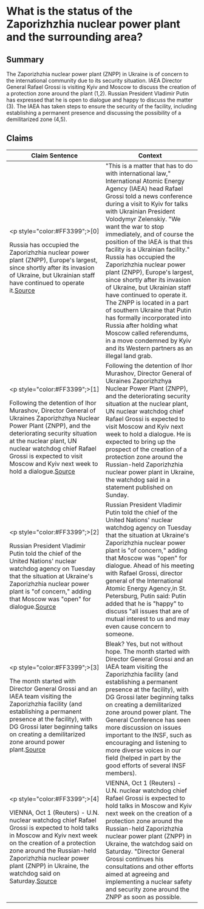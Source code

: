 # What is the status of the Zaporizhzhia nuclear power plant and the surrounding area?

## Summary
The Zaporizhzhia nuclear power plant (ZNPP) in Ukraine is of concern to the international community due to its security situation. IAEA Director General Rafael Grossi is visiting Kyiv and Moscow to discuss the creation of a protection zone around the plant (1,2). Russian President Vladimir Putin has expressed that he is open to dialogue and happy to discuss the matter (3). The IAEA has taken steps to ensure the security of the facility, including establishing a permanent presence and discussing the possibility of a demilitarized zone (4,5).

## Claims
| Claim Sentence | Context |
|---|---|
|<p style="color:#FF3399";>[0]</p>Russia has occupied the Zaporizhzhia nuclear power plant (ZNPP), Europe's largest, since shortly after its invasion of Ukraine, but Ukrainian staff have continued to operate it.<a href="https://www.reuters.com/world/europe/iaea-chief-zaporizhzhia-nuclear-power-plant-is-ukrainian-facility-2022-10-06/" target="_blank">Source</a>| "This is a matter that has to do with international law," International Atomic Energy Agency (IAEA) head Rafael Grossi told a news conference during a visit to Kyiv for talks with Ukrainian President Volodymyr Zelenskiy. "We want the war to stop immediately, and of course the position of the IAEA is that this facility is a Ukrainian facility." Russia has occupied the Zaporizhzhia nuclear power plant (ZNPP), Europe's largest, since shortly after its invasion of Ukraine, but Ukrainian staff have continued to operate it. The ZNPP is located in a part of southern Ukraine that Putin has formally incorporated into Russia after holding what Moscow called referendums, in a move condemned by Kyiv and its Western partners as an illegal land grab.|
|<p style="color:#FF3399";>[1]</p>Following the detention of Ihor Murashov, Director General of Ukraines Zaporizhzhya Nuclear Power Plant (ZNPP), and the deteriorating security situation at the nuclear plant, UN nuclear watchdog chief Rafael Grossi is expected to visit Moscow and Kyiv next week to hold a dialogue.<a href="https://www.republicworld.com/world-news/russia-ukraine-crisis/iaea-chief-expected-to-visit-kyiv-and-moscow-next-week-as-russia-detains-director-general-articleshow.html" target="_blank">Source</a>| Following the detention of Ihor Murashov, Director General of Ukraines Zaporizhzhya Nuclear Power Plant (ZNPP), and the deteriorating security situation at the nuclear plant, UN nuclear watchdog chief Rafael Grossi is expected to visit Moscow and Kyiv next week to hold a dialogue. He is expected to bring up the prospect of the creation of a protection zone around the Russian-held Zaporizhzhia nuclear power plant in Ukraine, the watchdog said in a statement published on Sunday.|
|<p style="color:#FF3399";>[2]</p>Russian President Vladimir Putin told the chief of the United Nations' nuclear watchdog agency on Tuesday that the situation at Ukraine's Zaporizhzhia nuclear power plant is "of concern," adding that Moscow was "open" for dialogue.<a href="https://www.cnn.com/europe/live-news/russia-ukraine-war-news-10-11-22/h_18f979d7169ceeb276ae3a0ffc704a66" target="_blank">Source</a>| Russian President Vladimir Putin told the chief of the United Nations' nuclear watchdog agency on Tuesday that the situation at Ukraine's Zaporizhzhia nuclear power plant is "of concern," adding that Moscow was "open" for dialogue. Ahead of his meeting with Rafael Grossi, director general of the International Atomic Energy Agency,in St. Petersburg, Putin said: Putin added that he is "happy" to discuss "all issues that are of mutual interest to us and may even cause concern to someone.|
|<p style="color:#FF3399";>[3]</p>The month started with Director General Grossi and an IAEA team visiting the Zaporizhzhia facility (and establishing a permanent presence at the facility), with DG Grossi later beginning talks on creating a demilitarized zone around power plant.<a href="https://www.stimson.org/2022/nuclear-security-news-and-member-updates-september-2022/" target="_blank">Source</a>| Bleak? Yes, but not without hope. The month started with Director General Grossi and an IAEA team visiting the Zaporizhzhia facility (and establishing a permanent presence at the facility), with DG Grossi later beginning talks on creating a demilitarized zone around power plant. The General Conference has seen more discussion on issues important to the INSF, such as encouraging and listening to more diverse voices in our field (helped in part by the good efforts of several INSF members).|
|<p style="color:#FF3399";>[4]</p>VIENNA, Oct 1 (Reuters) - U.N. nuclear watchdog chief Rafael Grossi is expected to hold talks in Moscow and Kyiv next week on the creation of a protection zone around the Russian-held Zaporizhzhia nuclear power plant (ZNPP) in Ukraine, the watchdog said on Saturday.<a href="https://www.reuters.com/world/europe/iaea-says-its-chief-is-expected-visit-moscow-kyiv-next-week-2022-10-01/" target="_blank">Source</a>| VIENNA, Oct 1 (Reuters) - U.N. nuclear watchdog chief Rafael Grossi is expected to hold talks in Moscow and Kyiv next week on the creation of a protection zone around the Russian-held Zaporizhzhia nuclear power plant (ZNPP) in Ukraine, the watchdog said on Saturday. "Director General Grossi continues his consultations and other efforts aimed at agreeing and implementing a nuclear safety and security zone around the ZNPP as soon as possible.|
